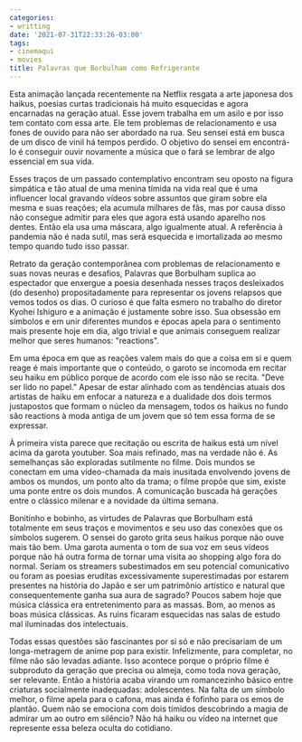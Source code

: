 ```yaml
---
categories:
- writting
date: '2021-07-31T22:33:26-03:00'
tags:
- cinemaqui
- movies
title: Palavras que Borbulham como Refrigerante
---
```


Esta animação lançada recentemente na Netflix resgata a arte japonesa dos haikus, poesias curtas tradicionais há muito esquecidas e agora encarnadas na geração atual. Esse jovem trabalha em um asilo e por isso tem contato com essa arte. Ele tem problemas de relacionamento e usa fones de ouvido para não ser abordado na rua. Seu sensei está em busca de um disco de vinil há tempos perdido. O objetivo do sensei em encontrá-lo é conseguir ouvir novamente a música que o fará se lembrar de algo essencial em sua vida.

Esses traços de um passado contemplativo encontram seu oposto na figura simpática e tão atual de uma menina tímida na vida real que é uma influencer local gravando vídeos sobre assuntos que giram sobre ela mesma e suas reações; ela acumula milhares de fãs, mas por causa disso não consegue admitir para eles que agora está usando aparelho nos dentes. Então ela usa uma máscara, algo igualmente atual. A referência à pandemia não é nada sutil, mas será esquecida e imortalizada ao mesmo tempo quando tudo isso passar.

Retrato da geração contemporânea com problemas de relacionamento e suas novas neuras e desafios, Palavras que Borbulham suplica ao espectador que enxergue a poesia desenhada nesses traços desleixados (do desenho) propositadamente para representar os jovens relapsos que vemos todos os dias. O curioso é que falta esmero no trabalho do diretor Kyohei Ishiguro e a animação é justamente sobre isso. Sua obsessão em símbolos e em unir diferentes mundos e épocas apela para o sentimento mais presente hoje em dia, algo trivial e que animais conseguem realizar melhor que seres humanos: "reactions".

Em uma época em que as reações valem mais do que a coisa em si e quem reage é mais importante que o conteúdo, o garoto se incomoda em recitar seu haiku em público porque de acordo com ele isso não se recita. "Deve ser lido no papel." Apesar de estar alinhado com as tendências atuais dos artistas de haiku em enfocar a natureza e a dualidade dos dois termos justapostos que formam o núcleo da mensagem, todos os haikus no fundo são reactions à moda antiga de um jovem que só tem essa forma de se expressar.

À primeira vista parece que recitação ou escrita de haikus está um nível acima da garota youtuber. Soa mais refinado, mas na verdade não é. As semelhanças são exploradas sutilmente no filme. Dois mundos se conectam em uma vídeo-chamada da mais inusitada envolvendo jovens de ambos os mundos, um ponto alto da trama; o filme propõe que sim, existe uma ponte entre os dois mundos. A comunicação buscada há gerações entre o clássico milenar e a novidade da última semana.

Bonitinho e bobinho, as virtudes de Palavras que Borbulham está totalmente em seus traços e movimentos e seu uso das conexões que os símbolos sugerem. O sensei do garoto grita seus haikus porque não ouve mais tão bem. Uma garota aumenta o tom de sua voz em seus vídeos porque não há outra forma de tornar uma visita ao shopping algo fora do normal. Seriam os streamers subestimados em seu potencial comunicativo ou foram as poesias eruditas excessivamente superestimadas por estarem presentes na história do Japão e ser um patrimônio artístico e natural que consequentemente ganha sua aura de sagrado? Poucos sabem hoje que música clássica era entretenimento para as massas. Bom, ao menos as boas música clássicas. As ruins ficaram esquecidas nas salas de estudo mal iluminadas dos intelectuais.

Todas essas questões são fascinantes por si só e não precisariam de um longa-metragem de anime pop para existir. Infelizmente, para completar, no filme não são levadas adiante. Isso acontece porque o próprio filme é subproduto da geração que precisa ou almeja, como toda nova geração, ser relevante. Então a história acaba virando um romancezinho básico entre criaturas socialmente inadequadas: adolescentes. Na falta de um símbolo melhor, o filme apela para o cafona, mas ainda é fofinho para os emos de plantão. Quem não se emociona com dois tímidos descobrindo a magia de admirar um ao outro em silêncio? Não há haiku ou vídeo na internet que represente essa beleza oculta do cotidiano.